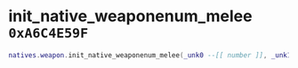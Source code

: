 # init_native_weaponenum_melee `0xA6C4E59F`

```lua
natives.weapon.init_native_weaponenum_melee(_unk0 --[[ number ]], _unk1 --[[ number ]], _unk2 --[[ number ]])
```